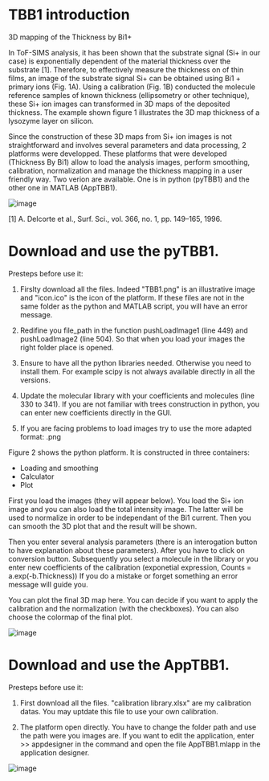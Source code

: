 # TBB1 introduction
3D mapping of the Thickness by Bi1+

In ToF-SIMS analysis, it has been shown that the substrate signal (Si+ in our case) is exponentially dependent of the material thickness over the substrate [1]. Therefore, to effectively measure the thickness on of thin films, an image of the substrate signal Si+ can be obtained using Bi1 + primary ions (Fig. 1A). Using a calibration (Fig. 1B) conducted the molecule reference samples of known thickness (ellipsometry or other technique), these Si+ ion images can transformed in 3D maps of the deposited thickness. The example shown figure 1 illustrates the 3D map thickness of a lysozyme layer on silicon.

Since the construction of these 3D maps from Si+ ion images is not straightforward and involves several parameters and data processing, 2 platforms were developped. These platforms that were developed (Thickness By Bi1) allow to load the analysis images, perform smoothing, calibration, normalization and manage the thickness mapping in a user friendly way. Two verion are available. One is in python (pyTBB1) and the other one in MATLAB (AppTBB1).

![image](https://user-images.githubusercontent.com/80101412/144432057-2af652da-ca4e-40cb-b0a9-ac99995c13d0.png)

[1] A. Delcorte et al., Surf. Sci., vol. 366, no. 1, pp. 149–165, 1996.

# Download and use the pyTBB1.

Presteps before use it:
    
1) Firslty download all the files. Indeed "TBB1.png" is an illustrative image and "icon.ico" is the icon of the platform. If these files are not in the same folder as the python and MATLAB script, you will have an error message. 
    
2) Redifine you file_path  in the function pushLoadImage1 (line 449) and pushLoadImage2 (line 504). So that when you load your images the right folder place is opened.
    
3) Ensure to have all the python libraries needed. Otherwise you need to install them. For example scipy is not always available directly in all the versions.
    
4) Update the molecular library with your coefficients and molecules (line 330 to 341). If you are not familiar with trees construction in python, you can enter new coefficients directly in the GUI.
    
5) If you are facing problems to load images try to use the more adapted format: .png

Figure 2 shows the python platform. It is constructed in three containers: 
- Loading and smoothing
- Calculator
- Plot


First you load the images (they will appear below). You load the Si+ ion image and you can also load the total intensity image. The latter will be used to normalize in order to be independant of the Bi1 current. Then you can smooth the 3D plot that and the result will be shown. 

Then you enter several analysis parameters (there is an interogation button to have explanation about these parameters). After you have to click on conversion button.
Subsequently you select a molecule in the library or you enter new coefficients of the calibration (exponetial expression, Counts = a.exp(-b.Thickness))
If you do a mistake or forget something an error message will guide you.

You can plot the final 3D map here. You can decide if you want to apply the calibration and the normalization (with the checkboxes). You can also choose the colormap of the final plot.

![image](https://user-images.githubusercontent.com/80101412/144440495-c021b3cc-ab5b-4755-99c9-6608d77dcf3d.png)


# Download and use the AppTBB1.

Presteps before use it:
    
1) First download all the files. "calibration library.xlsx" are my calibration datas. You may uptdate this file to use your own calibration.

2) The platform open directly. You have to change the folder path and use the path were you images are. If you want to edit the application, enter >> appdesigner in the command and open the file AppTBB1.mlapp in the application designer.



![image](https://user-images.githubusercontent.com/80101412/144444346-e9ac1bb3-9d77-4a24-9ac1-dc3fc5444c8f.png)

